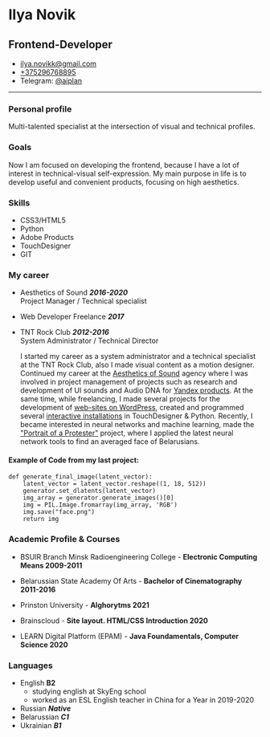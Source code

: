 #  Ilya Novik
## Frontend-Developer

+ <ilya.novikk@gmail.com>
+ [+375296768895](tel:+375296768895)
+ Telegram: [@aiplan](https://t.me/aiplan)

***

### Personal profile

Multi-talented specialist at the intersection of visual and technical profiles.
### Goals
Now I am focused on developing the frontend, because I have a lot of interest in technical-visual self-expression.
My main purpose in life is to develop useful and convenient products, focusing on high aesthetics.

### Skills
  - CSS3/HTML5
  - Python
  - Adobe Products
  - TouchDesigner
  - GIT

### My career

+ Aesthetics of Sound ***2016-2020***  
Project Manager / Technical specialist

+ Web Developer Freelance ***2017***

+ TNT Rock Club ***2012-2016***  
System Administrator / Technical Director


  I started my career as a system administrator and a technical specialist at the TNT Rock Club, also I made visual content as a motion designer.
Continued my career at the [Aesthetics of Sound](estetikazvuka.com) agency where I was involved in project management of projects such as research and development 
of UI sounds and Audio DNA for [Yandex products](https://estetikazvuka.com/projects/jandeks-muzyka). 
At the same time, while freelancing, I made several projects for the development of [web-sites on WordPress](http://nashanafta.com/), 
created and programmed several [interactive installations](https://drive.google.com/file/d/18uBfagLftPQQkIwHqETxhFHNZSEXve6y/view?usp=sharing) in TouchDesigner & Python. 
Recently, I became interested in neural networks and machine learning, made the ["Portrait of a Protester"](https://portraitofprotesters.github.io/v/) project, 
where I applied the latest neural network tools to find an averaged face of Belarusians.



#### Example of Code from my last project:

    def generate_final_image(latent_vector):
        latent_vector = latent_vector.reshape((1, 18, 512))
        generator.set_dlatents(latent_vector)
        img_array = generator.generate_images()[0]
        img = PIL.Image.fromarray(img_array, 'RGB')
        img.save("face.png")
        return img

### Academic Profile & Courses

+ BSUIR Branch Minsk Radioengineering College - **Electronic Computing Means 2009-2011**

+ Belarussian State Academy Of Arts - **Bachelor of Cinematography 2011-2016**

+ Prinston University - **Alghorytms 2021**
+ Brainscloud - **Site layout. HTML/CSS Introduction 2020**
+ LEARN Digital Platform (EPAM) - **Java Foundamentals, Computer Science  2020**

### Languages
 - English **B2**
    - studying english at SkyEng school
    - worked as an ESL English teacher in China for a Year in 2019-2020
 - Russian ***Native***
 - Belarussian ***C1***
 - Ukrainian ***B1***






